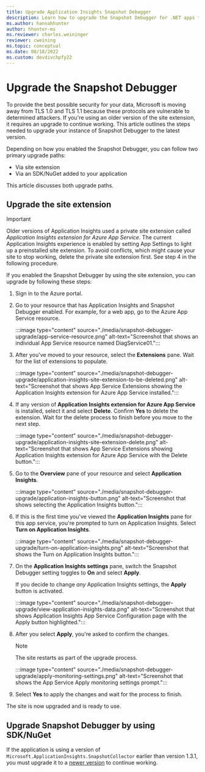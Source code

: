 ```yaml
---
title: Upgrade Application Insights Snapshot Debugger
description: Learn how to upgrade the Snapshot Debugger for .NET apps to the latest version on Azure App Services or via NuGet packages.
ms.author: hannahhunter
author: hhunter-ms
ms.reviewer: charles.weininger
reviewer: cweining
ms.topic: conceptual
ms.date: 08/18/2022
ms.custom: devdivchpfy22
---
```


# Upgrade the Snapshot Debugger

To provide the best possible security for your data, Microsoft is moving away from TLS 1.0 and TLS 1.1 because these protocols are vulnerable to determined attackers. If you're using an older version of the site extension, it requires an upgrade to continue working. This article outlines the steps needed to upgrade your instance of Snapshot Debugger to the latest version.

Depending on how you enabled the Snapshot Debugger, you can follow two primary upgrade paths:

* Via site extension
* Via an SDK/NuGet added to your application

This article discusses both upgrade paths.

## Upgrade the site extension

> [!IMPORTANT]
> Older versions of Application Insights used a private site extension called *Application Insights extension for Azure App Service*. The current Application Insights experience is enabled by setting App Settings to light up a preinstalled site extension.
> To avoid conflicts, which might cause your site to stop working, delete the private site extension first. See step 4 in the following procedure.

If you enabled the Snapshot Debugger by using the site extension, you can upgrade by following these steps:

1. Sign in to the Azure portal.
1. Go to your resource that has Application Insights and Snapshot Debugger enabled. For example, for a web app, go to the Azure App Service resource.

   :::image type="content" source="./media/snapshot-debugger-upgrade/app-service-resource.png" alt-text="Screenshot that shows an individual App Service resource named DiagService01.":::

1. After you've moved to your resource, select the **Extensions** pane. Wait for the list of extensions to populate.

   :::image type="content" source="./media/snapshot-debugger-upgrade/application-insights-site-extension-to-be-deleted.png" alt-text="Screenshot that shows App Service Extensions showing the Application Insights extension for Azure App Service installed.":::

1. If any version of **Application Insights extension for Azure App Service** is installed, select it and select **Delete**. Confirm **Yes** to delete the extension. Wait for the delete process to finish before you move to the next step.

   :::image type="content" source="./media/snapshot-debugger-upgrade/application-insights-site-extension-delete.png" alt-text="Screenshot that shows App Service Extensions showing Application Insights extension for Azure App Service with the Delete button.":::

1. Go to the **Overview** pane of your resource and select **Application Insights**.

   :::image type="content" source="./media/snapshot-debugger-upgrade/application-insights-button.png" alt-text="Screenshot that shows selecting the Application Insights button.":::

1. If this is the first time you've viewed the **Application Insights** pane for this app service, you're prompted to turn on Application Insights. Select **Turn on Application Insights**.

   :::image type="content" source="./media/snapshot-debugger-upgrade/turn-on-application-insights.png" alt-text="Screenshot that shows the Turn on Application Insights button.":::

1. On the **Application Insights settings** pane, switch the Snapshot Debugger setting toggles to **On** and select **Apply**.

   If you decide to change *any* Application Insights settings, the **Apply** button is activated.

   :::image type="content" source="./media/snapshot-debugger-upgrade/view-application-insights-data.png" alt-text="Screenshot that shows Application Insights App Service Configuration page with the Apply button highlighted.":::

1. After you select **Apply**, you're asked to confirm the changes.

    > [!NOTE]
    > The site restarts as part of the upgrade process.

   :::image type="content" source="./media/snapshot-debugger-upgrade/apply-monitoring-settings.png" alt-text="Screenshot that shows the App Service Apply monitoring settings prompt.":::

1. Select **Yes** to apply the changes and wait for the process to finish.

The site is now upgraded and is ready to use.

## Upgrade Snapshot Debugger by using SDK/NuGet

If the application is using a version of `Microsoft.ApplicationInsights.SnapshotCollector` earlier than version 1.3.1, you must upgrade it to a [newer version](https://www.nuget.org/packages/Microsoft.ApplicationInsights.SnapshotCollector) to continue working.
